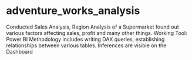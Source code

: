 # adventure_works_analysis

Conducted Sales Analysis, Region Analysis of a Supermarket
found out various factors affecting sales, profit and many other things.
Working Tool: Power BI
Methodology includes writing DAX queries, establishing relationships between various tables.
Inferences are visible on the Dashboard
